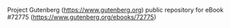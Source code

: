 Project Gutenberg (https://www.gutenberg.org) public repository
for eBook #72775 (https://www.gutenberg.org/ebooks/72775)
